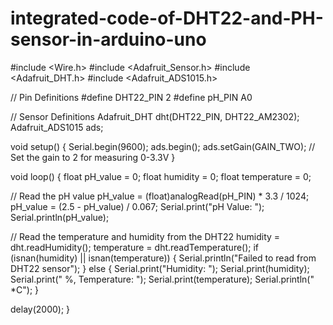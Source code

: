 # integrated-code-of-DHT22-and-PH-sensor-in-arduino-uno
#include <Wire.h>
#include <Adafruit_Sensor.h>
#include <Adafruit_DHT.h>
#include <Adafruit_ADS1015.h>

// Pin Definitions
#define DHT22_PIN 2
#define pH_PIN A0

// Sensor Definitions
Adafruit_DHT dht(DHT22_PIN, DHT22_AM2302);
Adafruit_ADS1015 ads; 

void setup() {
  Serial.begin(9600);
  ads.begin();
  ads.setGain(GAIN_TWO); // Set the gain to 2 for measuring 0-3.3V
}

void loop() {
  float pH_value = 0;
  float humidity = 0;
  float temperature = 0;

  // Read the pH value
  pH_value = (float)analogRead(pH_PIN) * 3.3 / 1024;
  pH_value = (2.5 - pH_value) / 0.067;
  Serial.print("pH Value: ");
  Serial.println(pH_value);

  // Read the temperature and humidity from the DHT22
  humidity = dht.readHumidity();
  temperature = dht.readTemperature();
  if (isnan(humidity) || isnan(temperature)) {
    Serial.println("Failed to read from DHT22 sensor");
  }
  else {
    Serial.print("Humidity: ");
    Serial.print(humidity);
    Serial.print(" %, Temperature: ");
    Serial.print(temperature);
    Serial.println(" *C");
  }

  delay(2000);
}
